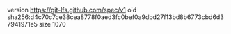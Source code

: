 version https://git-lfs.github.com/spec/v1
oid sha256:d4c70c7ce38cea8778f0aed3fc0bef0a9dbd27f13bd8b6773cbd6d37941971e5
size 1070
